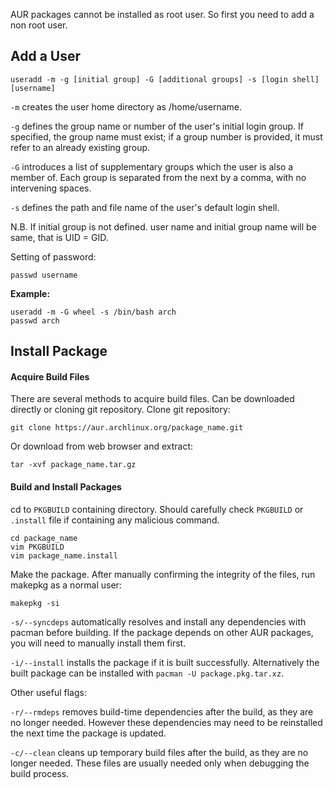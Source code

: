 AUR packages cannot be installed as root user. So first you need to add a non root user.
## Add a User ##
```
useradd -m -g [initial group] -G [additional groups] -s [login shell] [username]
```
`-m` creates the user home directory as /home/username.

`-g` defines the group name or number of the user's initial login group. If specified, the group name must exist; if a group number is provided, it must refer to an already existing group.

`-G` introduces a list of supplementary groups which the user is also a member of. Each group is separated from the next by a comma, with no intervening spaces. 

`-s` defines the path and file name of the user's default login shell. 

N.B. If initial group is not defined. user name and initial group name will be same, that is UID = GID.

Setting of password:
```
passwd username
```
**Example:**
```
useradd -m -G wheel -s /bin/bash arch
passwd arch
```

## Install Package ##
#### Acquire Build Files ####
There are several methods to acquire build files. Can be downloaded directly or cloning git repository. 
Clone git repository:
```
git clone https://aur.archlinux.org/package_name.git
```
Or download from web browser and extract:
```
tar -xvf package_name.tar.gz
```
#### Build and Install Packages ####
cd to `PKGBUILD` containing directory. Should carefully check `PKGBUILD` or `.install` file if containing any malicious command.
```
cd package_name
vim PKGBUILD
vim package_name.install
```
Make the package. After manually confirming the integrity of the files, run makepkg as a normal user: 
```
makepkg -si
```
`-s/--syncdeps` automatically resolves and install any dependencies with pacman before building. If the package depends on other AUR packages, you will need to manually install them first.

`-i/--install` installs the package if it is built successfully. Alternatively the built package can be installed with `pacman -U package.pkg.tar.xz`.


Other useful flags:

`-r/--rmdeps` removes build-time dependencies after the build, as they are no longer needed. However these dependencies may need to be reinstalled the next time the package is updated.

`-c/--clean` cleans up temporary build files after the build, as they are no longer needed. These files are usually needed only when debugging the build process.
